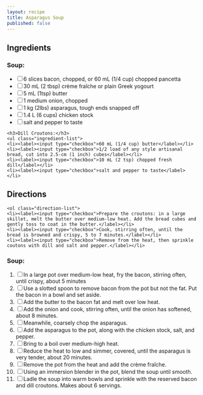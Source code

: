 ```yaml
---
layout: recipe
title: Asparagus Soup
published: false
---
```


<section class="ingredients">
    <h2>Ingredients</h2>
    <h3>Soup:</h3>
    <ul class="ingredient-list">
        <li><label><input type="checkbox">6 slices bacon, chopped, or 60 mL (1/4 cup) chopped pancetta</label></li>
        <li><label><input type="checkbox">30 mL (2 tbsp) crème fraîche or plain Greek yogourt</label></li>
        <li><label><input type="checkbox">5 mL (1tsp) butter</label></li>
        <li><label><input type="checkbox">1 medium onion, chopped</label></li>
        <li><label><input type="checkbox">1 kg (2lbs) asparagus, tough ends snapped off</label></li>
        <li><label><input type="checkbox">1.4 L (6 cups) chicken stock</label></li>
        <li><label><input type="checkbox">salt and pepper to taste</label></li>
    </ul>

    <h3>Dill Croutons:</h3>
    <ul class="ingredient-list">
    <li><label><input type="checkbox">60 mL (1/4 cup) butter</label></li>
    <li><label><input type="checkbox">1/2 load of any style artisanal bread, cut into 2.5-cm (1 inch) cubes</label></li>
    <li><label><input type="checkbox">10 mL (2 tsp) chopped fresh dill</label></li>
    <li><label><input type="checkbox">salt and pepper to taste</label></li>
</ul>
</section>

<section class="directions">
    <h2>Directions</h2>

    <ol class="direction-list">
    <li><label><input type="checkbox">Prepare the croutons: in a large skillet, melt the butter over medium-low heat. Add the bread cubes and gently toss to coat in the butter.</label></li>
    <li><label><input type="checkbox">Cook, stirring often, until the bread is browned and crispy, 5 to 7 minutes.</label></li>
    <li><label><input type="checkbox">Remove from the heat, then sprinkle coutons with dill and salt and pepper.</label></li>
</ol>

<h3>Soup:</h3>
<ol class="direction-list">
    <li><label><input type="checkbox">In a large pot over medium-low heat, fry the bacon, stirring often, until crispy, about 5 minutes</label></li>
    <li><label><input type="checkbox">Use a slotted spoon to remove bacon from the pot but not the fat. Put the bacon in a bowl and set aside.</label></li>
    <li><label><input type="checkbox">Add the butter to the bacon fat and melt over low heat.</label></li>
    <li><label><input type="checkbox">Add the onion and cook, stirring often, until the onion has softened, about 8 minutes.</label></li>
    <li><label><input type="checkbox">Meanwhile, coarsely chop the asparagus.</label></li>
    <li><label><input type="checkbox">Add the asparagus to the pot, along with the chicken stock, salt, and pepper.</label></li>
    <li><label><input type="checkbox">Bring to a boil over medium-high heat.</label></li>
    <li><label><input type="checkbox">Reduce the heat to low and simmer, covered, until the asparagus is very tender, about 20 minutes.</label></li>
    <li><label><input type="checkbox">Remove the pot from the heat and add the crème fraîche.</label></li>
    <li><label><input type="checkbox">Using an immersion blender in the pot, blend the soup until smooth.</label></li>
    <li><label><input type="checkbox">Ladle the soup into warm bowls and sprinkle with the reserved bacon and dill croutons. Makes about 6 servings.</label></li>
</ol>
</section>
